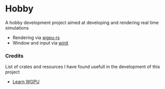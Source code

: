 # Hobby

A hobby development project aimed at developing and rendering real time simulations

* Rendering via [wgpu-rs](https://github.com/gfx-rs/wgpu-rs)
* Window and input via [winit](https://github.com/rust-windowing/winit)


### Credits
List of crates and resources I have found usefull in the development of this project
* [Learn WGPU](https://sotrh.github.io/learn-wgpu/)

